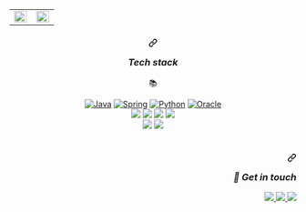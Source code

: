 
<table><tr><td valign="top" width="50%">
<img src="https://github-readme-stats.vercel.app/api?username=kskdeveloper&theme=flag-india&show_icons=true&count_private=true&hide_border=true" align="left" style="width: 98%" />
</td><td valign="top" width="50%">
<img src="https://github-readme-stats.vercel.app/api/top-langs/?username=kskdeveloper&hide_border=true&layout=compact&theme=flag-india" align="left" style="width: 98%" />
</td></tr></table>


<h3 align="center" dir="auto"><a id="user-content-tech-stack" class="anchor" aria-hidden="true" href="#tech-stack"><svg class="octicon octicon-link" viewBox="0 0 16 16" version="1.1" width="16" height="16" aria-hidden="true"><path fill-rule="evenodd" d="M7.775 3.275a.75.75 0 001.06 1.06l1.25-1.25a2 2 0 112.83 2.83l-2.5 2.5a2 2 0 01-2.83 0 .75.75 0 00-1.06 1.06 3.5 3.5 0 004.95 0l2.5-2.5a3.5 3.5 0 00-4.95-4.95l-1.25 1.25zm-4.69 9.64a2 2 0 010-2.83l2.5-2.5a2 2 0 012.83 0 .75.75 0 001.06-1.06 3.5 3.5 0 00-4.95 0l-2.5 2.5a3.5 3.5 0 004.95 4.95l1.25-1.25a.75.75 0 00-1.06-1.06l-1.25 1.25a2 2 0 01-2.83 0z"></path></svg></a>
<p dir="auto"><em>Tech stack</em></p>
</h3>
<p align="center" dir="auto">
  <g-emoji class="g-emoji" alias="books" fallback-src="https://github.githubassets.com/images/icons/emoji/unicode/1f4da.png">📚</g-emoji>
</p>
<div align="center" dir="auto">
  




  
  
  
  
  
  
<div align="center" dir="auto">   
<a target="_blank" rel="noopener noreferrer nofollow" href="https://camo.githubusercontent.com/c84d1c2ec5d8414b73e036ed5c9843fb0741afa67c136585a2c6208ad5f9bd2a/68747470733a2f2f696d672e736869656c64732e696f2f62616467652f4a6176612d3030373339362e7376673f267374796c653d666f722d7468652d62646765266c6f676f3d4a617661266c6f676f436f6c6f723d7768697465"><img src="https://camo.githubusercontent.com/c84d1c2ec5d8414b73e036ed5c9843fb0741afa67c136585a2c6208ad5f9bd2a/68747470733a2f2f696d672e736869656c64732e696f2f62616467652f4a6176612d3030373339362e7376673f267374796c653d666f722d7468652d62646765266c6f676f3d4a617661266c6f676f436f6c6f723d7768697465" alt="Java" data-canonical-src="https://img.shields.io/badge/Java-007396.svg?&amp;style=for-the-bdge&amp;logo=Java&amp;logoColor=white" style="max-width: 100%;"></a>
<a target="_blank" rel="noopener noreferrer nofollow" href="https://camo.githubusercontent.com/52b173e66dce6007d3ba07e6913b6a6650ec00686544fdd80cbaeaf59248d644/68747470733a2f2f696d672e736869656c64732e696f2f62616467652f537072696e672d3644423333462e7376673f267374796c653d666f722d7468652d62646765266c6f676f3d4a617661266c6f676f436f6c6f723d7768697465"><img src="https://camo.githubusercontent.com/52b173e66dce6007d3ba07e6913b6a6650ec00686544fdd80cbaeaf59248d644/68747470733a2f2f696d672e736869656c64732e696f2f62616467652f537072696e672d3644423333462e7376673f267374796c653d666f722d7468652d62646765266c6f676f3d4a617661266c6f676f436f6c6f723d7768697465" alt="Spring" data-canonical-src="https://img.shields.io/badge/Spring-6DB33F.svg?&amp;style=for-the-bdge&amp;logo=Java&amp;logoColor=white" style="max-width: 100%;"></a> 
<a target="_blank" rel="noopener noreferrer nofollow" href="https://camo.githubusercontent.com/d4edfb4ffa377b18c16a5aaf9a3dd72451ca3fb3cc11fd5f2b27baaa8faa4970/68747470733a2f2f696d672e736869656c64732e696f2f62616467652f507974686f6e2d3337373641422e7376673f267374796c653d666f722d7468652d62646765266c6f676f3d4a617661266c6f676f436f6c6f723d7768697465"><img src="https://camo.githubusercontent.com/d4edfb4ffa377b18c16a5aaf9a3dd72451ca3fb3cc11fd5f2b27baaa8faa4970/68747470733a2f2f696d672e736869656c64732e696f2f62616467652f507974686f6e2d3337373641422e7376673f267374796c653d666f722d7468652d62646765266c6f676f3d4a617661266c6f676f436f6c6f723d7768697465" alt="Python" data-canonical-src="https://img.shields.io/badge/Python-3776AB.svg?&amp;style=for-the-bdge&amp;logo=Java&amp;logoColor=white" style="max-width: 100%;"></a>
<a target="_blank" rel="noopener noreferrer nofollow" href="https://camo.githubusercontent.com/29c137c6344567eb0db85217631bc30df44ff4fedbfaebb4d6a78e7f339a8615/68747470733a2f2f696d672e736869656c64732e696f2f62616467652f4f7261636c652d4638303030303f7374796c653d666f722d7468652d62646765266c6f676f3d4a617661266c6f676f436f6c6f723d7768697465"><img src="https://camo.githubusercontent.com/29c137c6344567eb0db85217631bc30df44ff4fedbfaebb4d6a78e7f339a8615/68747470733a2f2f696d672e736869656c64732e696f2f62616467652f4f7261636c652d4638303030303f7374796c653d666f722d7468652d62646765266c6f676f3d4a617661266c6f676f436f6c6f723d7768697465" alt="Oracle" data-canonical-src="https://img.shields.io/badge/Oracle-F80000?style=for-the-bdge&amp;logo=Java&amp;logoColor=white" style="max-width: 100%;"></a> <br>
<a target="_blank" rel="noopener noreferrer nofollow" 
href="https://camo.githubusercontent.com/25187b6699482554442f6d13c1d936514d5924f0a31ba849bd1790e5478cb2fc/68747470733a2f2f696d672e736869656c64732e696f2f62616467652f2d48544d4c2d4533344632363f6c6f676f3d48544d4c35266c6f676f436f6c6f723d7768697465"><img src="https://camo.githubusercontent.com/25187b6699482554442f6d13c1d936514d5924f0a31ba849bd1790e5478cb2fc/68747470733a2f2f696d672e736869656c64732e696f2f62616467652f2d48544d4c2d4533344632363f6c6f676f3d48544d4c35266c6f676f436f6c6f723d7768697465" data-canonical-src="https://img.shields.io/badge/-HTML-E34F26?logo=HTML5&amp;logoColor=white" style="max-width: 100%;"></a>
<a target="_blank" rel="noopener noreferrer nofollow" href="https://camo.githubusercontent.com/a0f88d69aa52bd431d8680aae879dd619eda1a182d9a444ef5a46e32b952ca49/68747470733a2f2f696d672e736869656c64732e696f2f62616467652f2d4353532d3135373242363f6c6f676f3d43535333266c6f676f436f6c6f723d7768697465"><img src="https://camo.githubusercontent.com/a0f88d69aa52bd431d8680aae879dd619eda1a182d9a444ef5a46e32b952ca49/68747470733a2f2f696d672e736869656c64732e696f2f62616467652f2d4353532d3135373242363f6c6f676f3d43535333266c6f676f436f6c6f723d7768697465" data-canonical-src="https://img.shields.io/badge/-CSS-1572B6?logo=CSS3&amp;logoColor=white" style="max-width: 100%;"></a>
<a target="_blank" rel="noopener noreferrer nofollow" href="https://camo.githubusercontent.com/f251036a7079d1517a9be51745c7f0e6d8cffa39a5b5b4df1e7b8c3baa5bfe62/68747470733a2f2f696d672e736869656c64732e696f2f62616467652f2d4a6176615363726970742d4637444631453f6c6f676f3d4a617661536372697074266c6f676f436f6c6f723d626c61636b"><img src="https://camo.githubusercontent.com/f251036a7079d1517a9be51745c7f0e6d8cffa39a5b5b4df1e7b8c3baa5bfe62/68747470733a2f2f696d672e736869656c64732e696f2f62616467652f2d4a6176615363726970742d4637444631453f6c6f676f3d4a617661536372697074266c6f676f436f6c6f723d626c61636b" data-canonical-src="https://img.shields.io/badge/-JavaScript-F7DF1E?logo=JavaScript&amp;logoColor=black" style="max-width: 100%;"></a>
<a target="_blank" rel="noopener noreferrer nofollow" href="https://camo.githubusercontent.com/a55a913d64d366c6be4b5376841640aedd15f7f7f811a8bf739b9a70b61e1ae9/68747470733a2f2f696d672e736869656c64732e696f2f62616467652f2d6a51756572792d3037363941443f6c6f676f3d6a5175657279266c6f676f436f6c6f723d7768697465"><img src="https://camo.githubusercontent.com/a55a913d64d366c6be4b5376841640aedd15f7f7f811a8bf739b9a70b61e1ae9/68747470733a2f2f696d672e736869656c64732e696f2f62616467652f2d6a51756572792d3037363941443f6c6f676f3d6a5175657279266c6f676f436f6c6f723d7768697465" data-canonical-src="https://img.shields.io/badge/-jQuery-0769AD?logo=jQuery&amp;logoColor=white" style="max-width: 100%;"></a><br>
<a target="_blank" rel="noopener noreferrer nofollow" href="https://camo.githubusercontent.com/7ab564b628ede46b5b1cdc871a8cdd6ec5c32c74e934b0858eaaae61fff23ce8/68747470733a2f2f696d672e736869656c64732e696f2f62616467652f2d4769742d4630353033323f6c6f676f3d476974266c6f676f436f6c6f723d7768697465"><img src="https://camo.githubusercontent.com/7ab564b628ede46b5b1cdc871a8cdd6ec5c32c74e934b0858eaaae61fff23ce8/68747470733a2f2f696d672e736869656c64732e696f2f62616467652f2d4769742d4630353033323f6c6f676f3d476974266c6f676f436f6c6f723d7768697465" data-canonical-src="https://img.shields.io/badge/-Git-F05032?logo=Git&amp;logoColor=white" style="max-width: 100%;"></a>
<a target="_blank" rel="noopener noreferrer nofollow" href="https://camo.githubusercontent.com/f408acd820de90feff83cc1ea65f6742cd09e3a1171a389087377844338a44c9/68747470733a2f2f696d672e736869656c64732e696f2f62616467652f2d4769744875622d3030303030303f6c6f676f3d476974487562266c6f676f436f6c6f723d7768697465"><img src="https://camo.githubusercontent.com/f408acd820de90feff83cc1ea65f6742cd09e3a1171a389087377844338a44c9/68747470733a2f2f696d672e736869656c64732e696f2f62616467652f2d4769744875622d3030303030303f6c6f676f3d476974487562266c6f676f436f6c6f723d7768697465" data-canonical-src="https://img.shields.io/badge/-GitHub-000000?logo=GitHub&amp;logoColor=white" style="max-width: 100%;"></a>
</div>
<br>

<h3 align="right" dir="auto"><a id="user-content--get-in-touch" class="anchor" aria-hidden="true" href="#-get-in-touch"><svg class="octicon octicon-link" viewBox="0 0 16 16" version="1.1" width="16" height="16" aria-hidden="true"><path fill-rule="evenodd" d="M7.775 3.275a.75.75 0 001.06 1.06l1.25-1.25a2 2 0 112.83 2.83l-2.5 2.5a2 2 0 01-2.83 0 .75.75 0 00-1.06 1.06 3.5 3.5 0 004.95 0l2.5-2.5a3.5 3.5 0 00-4.95-4.95l-1.25 1.25zm-4.69 9.64a2 2 0 010-2.83l2.5-2.5a2 2 0 012.83 0 .75.75 0 001.06-1.06 3.5 3.5 0 00-4.95 0l-2.5 2.5a3.5 3.5 0 004.95 4.95l1.25-1.25a.75.75 0 00-1.06-1.06l-1.25 1.25a2 2 0 01-2.83 0z"></path></svg></a>
<p dir="auto"><em><g-emoji class="g-emoji" alias="handshake" fallback-src="https://github.githubassets.com/images/icons/emoji/unicode/1f91d.png">🤝</g-emoji> Get in touch</em></p>
</h3>

<p align="right" dir="auto">
  <a href="mailto: sukyung5555@gmail.com" alt="gmail">
    <img src="https://camo.githubusercontent.com/c6f99830ac89d3ad9d1c09bbd6b78ef6cda3b73d9b9d4c6af3f06670a954b750/68747470733a2f2f696d672e736869656c64732e696f2f62616467652f2d476d61696c2d4431343833363f6c6f676f3d476d61696c266c6f676f436f6c6f723d7768697465" data-canonical-src="https://img.shields.io/badge/-Gmail-D14836?logo=Gmail&amp;logoColor=white" style="max-width: 100%;">
  </a>
  <a href="https://godseanggo.tistory.com/" alt="kskdeveloper.log" rel="nofollow">
    <img src="https://img.shields.io/badge/-TSTORY-lightgrey" style="max-width: 100%;">   
  </a>
  <a href="https://cute-sundae-9e5.notion.site/2cc66dad89e34739b817a359f1d87a42?v=015e73ec80e04e5e9b9ae1281f686ef7" alt="resume" rel="nofollow">
    <img src="https://camo.githubusercontent.com/673d74ca18cee3d05c1bd5e358266f9420e8c85e7d6c6b21e58b852c0302e6eb/68747470733a2f2f696d672e736869656c64732e696f2f62616467652f2d506f7274666f6c696f2d3030303030303f6c6f676f3d4e6f74696f6e266c6f676f436f6c6f723d7768697465" data-canonical-src="https://img.shields.io/badge/-Portfolio-000000?logo=Notion&amp;logoColor=white" style="max-width: 100%;">
  </a>
</p>
